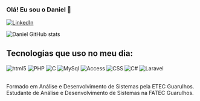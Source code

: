 ### Olá! Eu sou o Daniel 👋

[![LinkedIn](https://img.shields.io/badge/LinkedIn-0077B5?style=for-the-badge&logo=linkedin&logoColor=white)](linkedin.com/in/daniel-gomes-a137631a1)

![Daniel GitHub stats](https://github-readme-stats.vercel.app/api?username=DanJu098&show_icons=true&theme=radical)


## Tecnologias que uso no meu dia:
<div style="display: inline_block"<br/>

<img align="center" alt="html5" src="https://img.shields.io/badge/HTML5-E34F26?style=for-the-badge&logo=html5&logoColor=white"/>
<img align="center" alt="PHP" src="https://img.shields.io/badge/PHP-777BB4?style=for-the-badge&logo=php&logoColor=white"/>
<img align="center" alt="C" src="https://img.shields.io/badge/C-00599C?style=for-the-badge&logo=c&logoColor=white"/>
<img align="center" alt="MySql" src="https://img.shields.io/badge/MySQL-00000F?style=for-the-badge&logo=mysql&logoColor=white"/>
<img align="center" alt="Access" src="https://img.shields.io/badge/Microsoft_Access-A4373A?style=for-the-badge&logo=microsoft-access&logoColor=white"/>
<img align="center" alt="CSS" src="https://img.shields.io/badge/CSS3-1572B6?style=for-the-badge&logo=css3&logoColor=white"/>
<img align="center" alt="C#" src="https://img.shields.io/badge/C%23-239120?style=for-the-badge&logo=c-sharp&logoColor=white"/>
<img align="center" alt="Laravel" src="https://img.shields.io/badge/Laravel-FF2D20?style=for-the-badge&logo=laravel&logoColor=white"/>

</div>

<br/>

Formado em Análise e Desenvolvimento de Sistemas pela ETEC Guarulhos.<br/> 
Estudante de Análise e Desenvolvimento de Sistemas na FATEC Guarulhos. 
